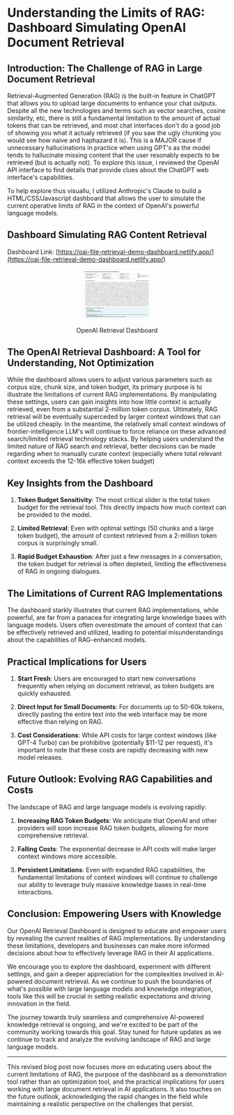 # Understanding the Limits of RAG: Dashboard Simulating OpenAI Document Retrieval

## Introduction: The Challenge of RAG in Large Document Retrieval

Retrieval-Augmented Generation (RAG) is the built-in feature in ChatGPT that allows you to upload large documents to enhance your chat outputs.  Despite all the new technologies and terms such as vector searches, cosine similarity, etc, there is still a fundamental limitation to the amount of actual tokens that can be retrieved, and most chat interfaces don't do a good job of showing you what it actualy retrieved (if you saw the ugly chunking you would see how naive and haphazard it is).  This is a MAJOR cause if unnecessary hallucinations in practice when using GPT's as the model tends to hallucinate missing content that the user resonably expects to be retrieved (but is actually not).   To explore this issue, i reviewed the OpenAI API interface to find details that provide clues about the ChatGPT web interface's capabilities.

To help explore thus visuallu, I utilized Anthropic's Claude to build a HTML/CSS/Javascript dashboard that allows the user to simulate the current operative limits of RAG in the context of OpenAI's powerful language models.

## Dashboard Simulating RAG Content Retrieval

Dashboard Link: [https://oai-file-retrieval-demo-dashboard.netlify.app/](https://oai-file-retrieval-demo-dashboard.netlify.app/) 

<p align="center">
  <a href="https://oai-file-retrieval-demo-dashboard.netlify.app/">
    <img src="./data/oai_retrieval_dash.png" width="30%">
  </a>
</p>
<p align="center">   
  OpenAI Retrieval Dashboard
</p>


## The OpenAI Retrieval Dashboard: A Tool for Understanding, Not Optimization

While the dashboard allows users to adjust various parameters such as corpus size, chunk size, and token budget, its primary purpose is to illustrate the limitations of current RAG implementations. By manipulating these settings, users can gain insights into how little context is actually retrieved, even from a substantial 2-million token corpus.  Ultimately, RAG retrieval will be eventually superceded by larger context windows that can be utilized cheaply.  In the meantime, the relatively small context windows of frontier-intelligence LLM's will continue to force reliance on these advanced search/limited retrieval technology stacks.  By helping users understand the limited nature of RAG search and retrieval, better decisions can be made regarding when to manually curate context (especially where total relevant context exceeds the 12-16k effective token budget)

## Key Insights from the Dashboard

1. **Token Budget Sensitivity**: The most critical slider is the total token budget for the retrieval tool. This directly impacts how much context can be provided to the model.

2. **Limited Retrieval**: Even with optimal settings (50 chunks and a large token budget), the amount of context retrieved from a 2-million token corpus is surprisingly small.

3. **Rapid Budget Exhaustion**: After just a few messages in a conversation, the token budget for retrieval is often depleted, limiting the effectiveness of RAG in ongoing dialogues.

## The Limitations of Current RAG Implementations

The dashboard starkly illustrates that current RAG implementations, while powerful, are far from a panacea for integrating large knowledge bases with language models. Users often overestimate the amount of context that can be effectively retrieved and utilized, leading to potential misunderstandings about the capabilities of RAG-enhanced models.

## Practical Implications for Users

1. **Start Fresh**: Users are encouraged to start new conversations frequently when relying on document retrieval, as token budgets are quickly exhausted.

2. **Direct Input for Small Documents**: For documents up to 50-60k tokens, directly pasting the entire text into the web interface may be more effective than relying on RAG.

3. **Cost Considerations**: While API costs for large context windows (like GPT-4 Turbo) can be prohibitive (potentially $11-12 per request), it's important to note that these costs are rapidly decreasing with new model releases.

## Future Outlook: Evolving RAG Capabilities and Costs

The landscape of RAG and large language models is evolving rapidly:

1. **Increasing RAG Token Budgets**: We anticipate that OpenAI and other providers will soon increase RAG token budgets, allowing for more comprehensive retrieval.

2. **Falling Costs**: The exponential decrease in API costs will make larger context windows more accessible.

3. **Persistent Limitations**: Even with expanded RAG capabilities, the fundamental limitations of context windows will continue to challenge our ability to leverage truly massive knowledge bases in real-time interactions.

## Conclusion: Empowering Users with Knowledge

Our OpenAI Retrieval Dashboard is designed to educate and empower users by revealing the current realities of RAG implementations. By understanding these limitations, developers and businesses can make more informed decisions about how to effectively leverage RAG in their AI applications.

We encourage you to explore the dashboard, experiment with different settings, and gain a deeper appreciation for the complexities involved in AI-powered document retrieval. As we continue to push the boundaries of what's possible with large language models and knowledge integration, tools like this will be crucial in setting realistic expectations and driving innovation in the field.

The journey towards truly seamless and comprehensive AI-powered knowledge retrieval is ongoing, and we're excited to be part of the community working towards this goal. Stay tuned for future updates as we continue to track and analyze the evolving landscape of RAG and large language models.

---

This revised blog post now focuses more on educating users about the current limitations of RAG, the purpose of the dashboard as a demonstration tool rather than an optimization tool, and the practical implications for users working with large document retrieval in AI applications. It also touches on the future outlook, acknowledging the rapid changes in the field while maintaining a realistic perspective on the challenges that persist.
